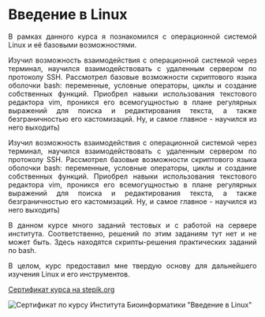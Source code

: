 # Введение в Linux

<p align="justify">В рамках данного курса я познакомился с операционной системой Linux и её базовыми возможностями.</p>

<p align="justify">Изучил возможность взаимодействия с операционной системой через терминал, научился взаимодействовать с удаленным сервером по протоколу SSH. Рассмотрел базовые возможности скриптового языка оболочки bash: переменные, условные операторы, циклы и создание собственных функций. Приобрел навыки использования текстового редактора vim, проникся его всемогущностью в плане регулярных выражений для поиска и редактирования текста, а также безграничностью его кастомизаций. Ну, и самое главное - научился из него выходить)</p>

<p align="justify">Изучил возможность взаимодействия с операционной системой через терминал, научился взаимодействовать с удаленным сервером по протоколу SSH. Рассмотрел базовые возможности скриптового языка оболочки bash: переменные, условные операторы, циклы и создание собственных функций. Приобрел навыки использования текстового редактора vim, проникся его всемогущностью в плане регулярных выражений для поиска и редактирования текста, а также безграничностью его кастомизаций. Ну, и самое главное - научился из него выходить)</p>

<p align="justify">В данном курсе много заданий тестовых и с работой на сервере института. Соответственно, решений по этим заданиям тут нет и не может быть. Здесь находятся скрипты-решения практических заданий по bash.</p>

<p align="justify">В целом, курс предоставил мне твердую основу для дальнейшего изучения Linux и его инструментов.</p>

<a href="https://stepik.org/cert/2149335">Сертификат курса на stepik.org</a>

![Сертификат по курсу Института Биоинформатики "Введение в Linux"](https://github.com/AlferovKirill/Linux-Courses/assets/59083480/a0f6b3a6-45f1-4e1a-a0e0-8dd610740996)
